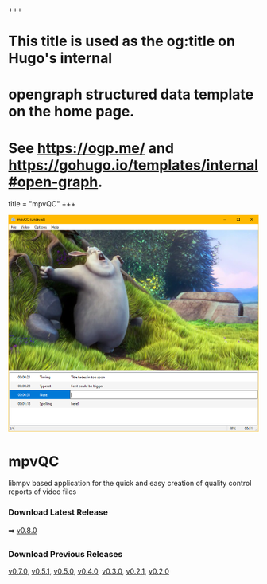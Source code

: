 +++
# This title is used as the og:title on Hugo's internal
# opengraph structured data template on the home page.
# See https://ogp.me/ and https://gohugo.io/templates/internal#open-graph.
title = "mpvQC"
+++

![A screenshot of the latest version](/images/screenshot.png)

# mpvQC

libmpv based application for the quick and easy creation of quality control reports of video files

### Download Latest Release

➡️ [v0.8.0](https://github.com/mpvqc/mpvQC/releases/tag/0.8.0)

### Download Previous Releases

[v0.7.0](https://github.com/mpvqc/mpvQC/releases/tag/0.7.0),
[v0.5.1](https://github.com/mpvqc/mpvQC/releases/tag/0.5.1),
[v0.5.0](https://github.com/mpvqc/mpvQC/releases/tag/0.5.0),
[v0.4.0](https://github.com/mpvqc/mpvQC/releases/tag/0.4.0),
[v0.3.0](https://github.com/mpvqc/mpvQC/releases/tag/0.3.0),
[v0.2.1](https://github.com/mpvqc/mpvQC/releases/tag/0.2.1),
[v0.2.0](https://github.com/mpvqc/mpvQC/releases/tag/0.2.0)
